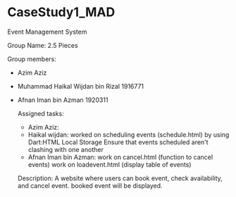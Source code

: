 # CaseStudy1_MAD
Event Management System

Group Name: 2.5 Pieces

Group members: 
- Azim Aziz
- Muhammad Haikal Wijdan bin Rizal 1916771
- Afnan Iman bin Azman 1920311

  Assigned tasks:
  - Azim Aziz:
  - Haikal wijdan: worked on scheduling events (schedule.html) by using Dart:HTML Local Storage
                   Ensure that events scheduled aren't clashing with one another
  - Afnan Iman bin Azman: work on cancel.html (function to cancel events)
                          work on loadevent.html (display table of events)

  Description:
    A website where users can book event, check availability, and cancel event. booked event will be displayed.
